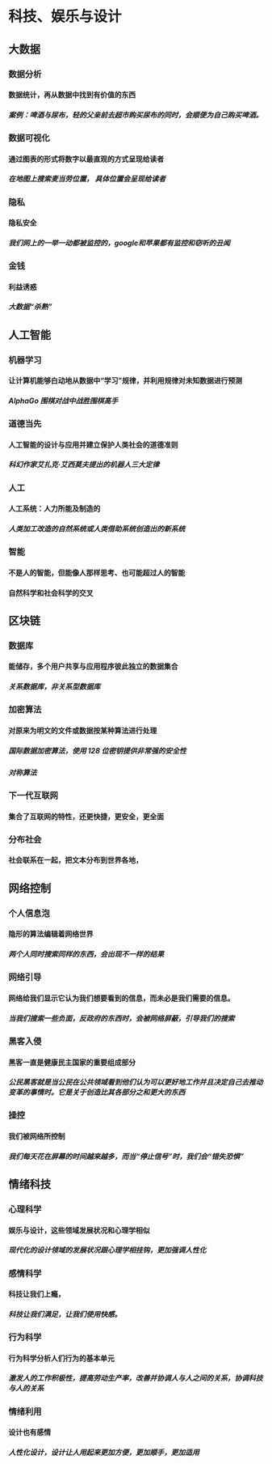 # 科技、娱乐与设计

## 大数据

### 数据分析

#### 数据统计，再从数据中找到有价值的东西

##### 案例：啤酒与尿布，轻的父亲前去超市购买尿布的同时，会顺便为自己购买啤酒。

### 数据可视化

#### 通过图表的形式将数字以最直观的方式呈现给读者

##### 在地图上搜索麦当劳位置， 具体位置会呈现给读者

### 隐私

#### 隐私安全

##### 我们网上的一举一动都被监控的，google和苹果都有监控和窃听的丑闻

### 金钱

#### 利益诱惑

##### 大数据“杀熟”

## 人工智能

### 机器学习

#### 让计算机能够白动地从数据中“学习”规律，并利用规律对未知数据进行预测

##### AlphaGo 围棋对战中战胜围棋高手

### 道德当先

#### 人工智能的设计与应用并建立保护人类社会的道德准则

##### 科幻作家艾扎克·艾西莫夫提出的机器人三大定律

### 人工

#### 人工系统：人力所能及制造的

##### 人类加工改造的自然系统或人类借助系统创造出的新系统

### 智能

#### 不是人的智能，但能像人那样思考、也可能超过人的智能

#### 自然科学和社会科学的交叉

## 区块链

### 数据库

#### 能储存，多个用户共享与应用程序彼此独立的数据集合

##### 关系数据库，非关系型数据库

### 加密算法

#### 对原来为明文的文件或数据按某种算法进行处理

##### 国际数据加密算法，使用 128 位密钥提供非常强的安全性

##### 对称算法

### 下一代互联网

#### 集合了互联网的特性，还更快捷，更安全，更全面

### 分布社会

#### 社会联系在一起，把文本分布到世界各地，

## 网络控制

### 个人信息泡

#### 隐形的算法编辑着网络世界

##### 两个人同时搜索同样的东西，会出现不一样的结果

### 网络引导

#### 网络给我们显示它认为我们想要看到的信息，而未必是我们需要的信息。

##### 当我们搜索一些负面，反政府的东西时，会被网络屏蔽，引导我们的搜索 

### 黑客入侵

#### 黑客一直是健康民主国家的重要组成部分

##### 公民黑客就是当公民在公共领域看到他们认为可以更好地工作并且决定自己去推动变革的事情时。它是关于创造比其各部分之和更大的东西

### 操控

#### 我们被网络所控制

##### 我们每天花在屏幕的时间越来越多，而当“停止信号”时，我们会“错失恐惧”

## 情绪科技

### 心理科学

#### 娱乐与设计，这些领域发展状况和心理学相似

##### 现代化的设计领域的发展状况跟心理学相挂钩，更加强调人性化

### 感情科学

#### 科技让我们上瘾，

##### 科技让我们满足，让我们使用快感。

### 行为科学

#### 行为科学分析人们行为的基本单元

##### 激发人的工作积极性，提高劳动生产率，改善并协调人与人之间的关系，协调科技与人的关系

### 情绪利用

#### 设计也有感情

##### 人性化设计，设计让人用起来更加方便，更加顺手，更加适用

